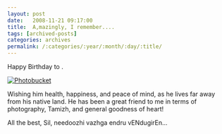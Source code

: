 ```yaml
---
layout: post
date:	2008-11-21 09:17:00
title:  A,mazingly, I remember....
tags: [archived-posts]
categories: archives
permalink: /:categories/:year/:month/:day/:title/
---
```

Happy Birthday to <LJ user="cyberscorpion">.


<a href="http://s297.photobucket.com/albums/mm205/depontis/?action=view&current=IMG_8805.jpg" target="_blank"><img src="http://i297.photobucket.com/albums/mm205/depontis/IMG_8805.jpg" border="0" alt="Photobucket"></a>

Wishing him health, happiness, and peace of mind, as he lives far away from his native land. He has been a great friend to me in terms of photography, Tamizh, and general goodness of heart!

All the best, Sil, needoozhi vazhga endru vENdugirEn...
